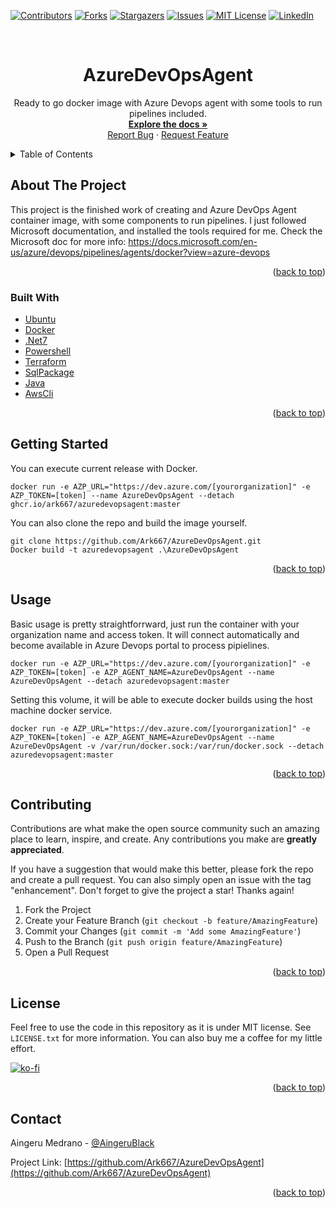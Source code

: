 
<!-- PROJECT SHIELDS -->
<!--
*** I'm using markdown "reference style" links for readability.
*** Reference links are enclosed in brackets [ ] instead of parentheses ( ).
*** See the bottom of this document for the declaration of the reference variables
*** for contributors-url, forks-url, etc. This is an optional, concise syntax you may use.
*** https://www.markdownguide.org/basic-syntax/#reference-style-links
-->
[![Contributors][contributors-shield]][contributors-url]
[![Forks][forks-shield]][forks-url]
[![Stargazers][stars-shield]][stars-url]
[![Issues][issues-shield]][issues-url]
[![MIT License][license-shield]][license-url]
[![LinkedIn][linkedin-shield]][linkedin-url]


<!-- PROJECT LOGO -->
<br />
<div align="center">
  <!-- <a href="https://github.com/Ark667/AzureDevOpsAgent">
    <img src="images/logo.png" alt="Logo" width="80" height="80">
  </a> -->

<h1 align="center">AzureDevOpsAgent</h1>

  <p align="center">
    Ready to go docker image with Azure Devops agent with some tools to run pipelines included.
    <br />
    <a href="https://github.com/Ark667/AzureDevOpsAgent"><strong>Explore the docs »</strong></a>
    <br />    
    <a href="https://github.com/Ark667/AzureDevOpsAgent/issues">Report Bug</a>
    ·
    <a href="https://github.com/Ark667/AzureDevOpsAgent/issues">Request Feature</a>
  </p>
</div>


<!-- TABLE OF CONTENTS -->
<details>
  <summary>Table of Contents</summary>
  <ol>
    <li>
      <a href="#about-the-project">About The Project</a>
      <ul>
        <li><a href="#built-with">Built With</a></li>
      </ul>
    </li>
    <li><a href="#getting-started">Getting Started</a></li>
    <li><a href="#usage">Usage</a></li>
    <!-- <li><a href="#roadmap">Roadmap</a></li> -->
    <li><a href="#contributing">Contributing</a></li>
    <li><a href="#license">License</a></li>
    <li><a href="#contact">Contact</a></li>
    <!-- <li><a href="#acknowledgments">Acknowledgments</a></li> -->
  </ol>
</details>

<!-- ABOUT THE PROJECT -->
## About The Project

<!-- [![Product Name Screen Shot][product-screenshot]](https://example.com) -->

This project is the finished work of creating and Azure DevOps Agent container image, with some components to run pipelines. I just followed Microsoft documentation, and installed the tools required for me.
Check the Microsoft doc for more info: https://docs.microsoft.com/en-us/azure/devops/pipelines/agents/docker?view=azure-devops

<p align="right">(<a href="#top">back to top</a>)</p>

### Built With

* [Ubuntu](https://ubuntu.com/)
* [Docker](https://www.docker.com/)
* [.Net7](https://dotnet.microsoft.com/download/dotnet/7.0)
* [Powershell](https://docs.microsoft.com/powershell/)
* [Terraform](https://www.terraform.io/)
* [SqlPackage](https://docs.microsoft.com/es-es/sql/tools/sqlpackage/sqlpackage?view=sql-server-ver15)
* [Java](https://www.java.com/)
* [AwsCli](https://aws.amazon.com/es/cli/)


<p align="right">(<a href="#top">back to top</a>)</p>

<!-- GETTING STARTED -->
## Getting Started

You can execute current release with Docker.

```pws
docker run -e AZP_URL="https://dev.azure.com/[yourorganization]" -e AZP_TOKEN=[token] --name AzureDevOpsAgent --detach ghcr.io/ark667/azuredevopsagent:master
```

You can also clone the repo and build the image yourself.

```pws
git clone https://github.com/Ark667/AzureDevOpsAgent.git
Docker build -t azuredevopsagent .\AzureDevOpsAgent
```


<p align="right">(<a href="#top">back to top</a>)</p>


<!-- USAGE EXAMPLES -->
## Usage

Basic usage is pretty straightforrward, just run the container with your organization name and access token. It will connect automatically and become available in Azure Devops portal to process pipielines.

```pws
docker run -e AZP_URL="https://dev.azure.com/[yourorganization]" -e AZP_TOKEN=[token] -e AZP_AGENT_NAME=AzureDevOpsAgent --name AzureDevOpsAgent --detach azuredevopsagent:master
```

Setting this volume, it will be able to execute docker builds using the host machine docker service.

```pws
docker run -e AZP_URL="https://dev.azure.com/[yourorganization]" -e AZP_TOKEN=[token] -e AZP_AGENT_NAME=AzureDevOpsAgent --name AzureDevOpsAgent -v /var/run/docker.sock:/var/run/docker.sock --detach azuredevopsagent:master
```

<p align="right">(<a href="#top">back to top</a>)</p>


<!-- CONTRIBUTING -->
## Contributing

Contributions are what make the open source community such an amazing place to learn, inspire, and create. Any contributions you make are **greatly appreciated**.

If you have a suggestion that would make this better, please fork the repo and create a pull request. You can also simply open an issue with the tag "enhancement".
Don't forget to give the project a star! Thanks again!

1. Fork the Project
2. Create your Feature Branch (`git checkout -b feature/AmazingFeature`)
3. Commit your Changes (`git commit -m 'Add some AmazingFeature'`)
4. Push to the Branch (`git push origin feature/AmazingFeature`)
5. Open a Pull Request

<p align="right">(<a href="#top">back to top</a>)</p>


<!-- LICENSE -->
## License

Feel free to use the code in this repository as it is under MIT license. See `LICENSE.txt` for more information. You can also buy me a coffee for my little effort.

[![ko-fi](https://ko-fi.com/img/githubbutton_sm.svg)](https://ko-fi.com/I2I16OYC5)

<p align="right">(<a href="#top">back to top</a>)</p>


<!-- CONTACT -->
## Contact

Aingeru Medrano - [@AingeruBlack](https://twitter.com/AingeruBlack) <!-- - email@email_client.com -->

Project Link: [https://github.com/Ark667/AzureDevOpsAgent](https://github.com/Ark667/AzureDevOpsAgent)

<p align="right">(<a href="#top">back to top</a>)</p>


<!-- ACKNOWLEDGMENTS
## Acknowledgments

* []()

<p align="right">(<a href="#top">back to top</a>)</p> -->


<!-- MARKDOWN LINKS & IMAGES -->
<!-- https://www.markdownguide.org/basic-syntax/#reference-style-links -->
[contributors-shield]: https://img.shields.io/github/contributors/Ark667/AzureDevOpsAgent.svg?style=for-the-badge
[contributors-url]: https://github.com/Ark667/AzureDevOpsAgent/graphs/contributors
[forks-shield]: https://img.shields.io/github/forks/Ark667/AzureDevOpsAgent.svg?style=for-the-badge
[forks-url]: https://github.com/Ark667/AzureDevOpsAgent/network/members
[stars-shield]: https://img.shields.io/github/stars/Ark667/AzureDevOpsAgent.svg?style=for-the-badge
[stars-url]: https://github.com/Ark667/AzureDevOpsAgent/stargazers
[issues-shield]: https://img.shields.io/github/issues/Ark667/AzureDevOpsAgent.svg?style=for-the-badge
[issues-url]: https://github.com/Ark667/AzureDevOpsAgent/issues
[license-shield]: https://img.shields.io/github/license/Ark667/AzureDevOpsAgent.svg?style=for-the-badge
[license-url]: https://github.com/Ark667/AzureDevOpsAgent/blob/master/LICENSE.txt
[linkedin-shield]: https://img.shields.io/badge/-LinkedIn-black.svg?style=for-the-badge&logo=linkedin&colorB=555
[linkedin-url]: https://www.linkedin.com/in/aingeru/
[product-screenshot]: images/screenshot.png
